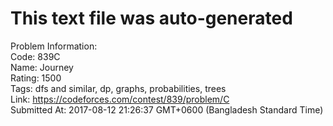# This text file was auto-generated  
  
Problem Information:  
Code: 839C  
Name: Journey  
Rating: 1500  
Tags: dfs and similar, dp, graphs, probabilities, trees  
Link: https://codeforces.com/contest/839/problem/C  
Submitted At: 2017-08-12 21:26:37 GMT+0600 (Bangladesh Standard Time)  
